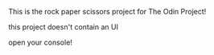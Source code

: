 This is the rock paper scissors project for The Odin Project!

this project doesn't contain an UI

open your console!